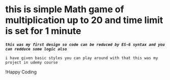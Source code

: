 # this is simple Math game of multiplication up to 20 and time limit is set for 1 minute

**_`this was my first design so code can be reduced by ES-6 syntax and you can redduce some logic also`_**

`i have given basic styles you can play around with that this was my project in udemy course`

!Happy Coding

